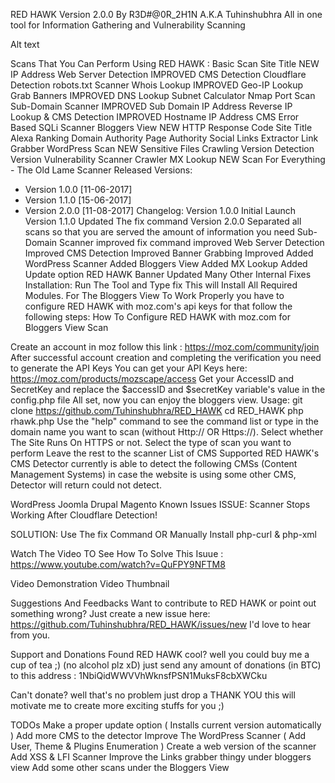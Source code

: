 RED HAWK
Version 2.0.0
By R3D#@0R_2H1N A.K.A Tuhinshubhra
All in one tool for Information Gathering and Vulnerability Scanning

Alt text

Scans That You Can Perform Using RED HAWK :
Basic Scan
Site Title NEW
IP Address
Web Server Detection IMPROVED
CMS Detection
Cloudflare Detection
robots.txt Scanner
Whois Lookup IMPROVED
Geo-IP Lookup
Grab Banners IMPROVED
DNS Lookup
Subnet Calculator
Nmap Port Scan
Sub-Domain Scanner IMPROVED
Sub Domain
IP Address
Reverse IP Lookup & CMS Detection IMPROVED
Hostname
IP Address
CMS
Error Based SQLi Scanner
Bloggers View NEW
HTTP Response Code
Site Title
Alexa Ranking
Domain Authority
Page Authority
Social Links Extractor
Link Grabber
WordPress Scan NEW
Sensitive Files Crawling
Version Detection
Version Vulnerability Scanner
Crawler
MX Lookup NEW
Scan For Everything - The Old Lame Scanner
Released Versions:
- Version 1.0.0 [11-06-2017]
- Version 1.1.0 [15-06-2017]
- Version 2.0.0 [11-08-2017]
Changelog:
Version 1.0.0
Initial Launch
Version 1.1.0
Updated The fix command
Version 2.0.0
Separated all scans so that you are served the amount of information you need
Sub-Domain Scanner improved
fix command improved
Web Server Detection Improved
CMS Detection Improved
Banner Grabbing Improved
Added WordPress Scanner
Added Bloggers View
Added MX Lookup
Added Update option
RED HAWK Banner Updated
Many Other Internal Fixes
Installation:
Run The Tool and Type fix This will Install All Required Modules.
For The Bloggers View To Work Properly you have to configure RED HAWK with moz.com's api keys for that follow the following steps:
How To Configure RED HAWK with moz.com for Bloggers View Scan

Create an account in moz follow this link : https://moz.com/community/join
After successful account creation and completing the verification you need to generate the API Keys
You can get your API Keys here: https://moz.com/products/mozscape/access
Get your AccessID and SecretKey and replace the $accessID and $secretKey variable's value in the config.php file
All set, now you can enjoy the bloggers view.
Usage:
git clone https://github.com/Tuhinshubhra/RED_HAWK
cd RED_HAWK
php rhawk.php
Use the "help" command to see the command list or type in the domain name you want to scan (without Http:// OR Https://).
Select whether The Site Runs On HTTPS or not.
Select the type of scan you want to perform
Leave the rest to the scanner
List of CMS Supported
RED HAWK's CMS Detector currently is able to detect the following CMSs (Content Management Systems) in case the website is using some other CMS, Detector will return could not detect.

WordPress
Joomla
Drupal
Magento
Known Issues
ISSUE: Scanner Stops Working After Cloudflare Detection!

SOLUTION: Use The fix Command OR Manually Install php-curl & php-xml

Watch The Video TO See How To Solve This Isuue : https://www.youtube.com/watch?v=QuFPY9NFTM8

Video Demonstration
Video Thumbnail

Suggestions And Feedbacks
Want to contribute to RED HAWK or point out something wrong? Just create a new issue here: https://github.com/Tuhinshubhra/RED_HAWK/issues/new I'd love to hear from you.

Support and Donations
Found RED HAWK cool? well you could buy me a cup of tea ;) (no alcohol plz xD) just send any amount of donations (in BTC) to this address : 1NbiQidWWVVhWknsfPSN1MuksF8cbXWCku

Can't donate? well that's no problem just drop a THANK YOU this will motivate me to create more exciting stuffs for you ;)

TODOs
Make a proper update option ( Installs current version automatically )
Add more CMS to the detector
Improve The WordPress Scanner ( Add User, Theme & Plugins Enumeration )
Create a web version of the scanner
Add XSS & LFI Scanner
Improve the Links grabber thingy under bloggers view
Add some other scans under the Bloggers View
